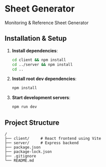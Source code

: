 # Sheet Generator

Monitoring & Reference Sheet Generator

## Installation & Setup

1. **Install dependencies**:

   ```bash
   cd client && npm install
   cd ../server && npm install
   cd ..
   ```

2. **Install root dev dependencies**:

   ```bash
   npm install
   ```

3. **Start development servers**:

   ```bash
   npm run dev
   ```

## Project Structure

```
/
├── client/     # React frontend using Vite
├── server/     # Express backend
├── package.json
├── package-lock.json
├── .gitignore
└── README.md
```
